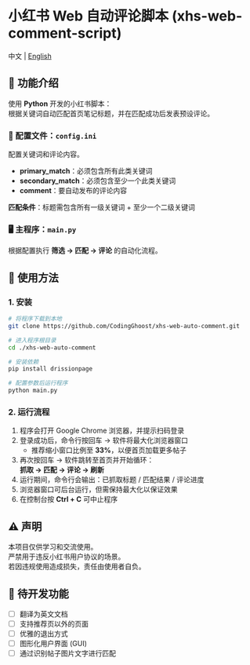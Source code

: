 # 小红书 Web 自动评论脚本 (xhs-web-comment-script)  
中文 | [English](./README_EN.md)

## 📌 功能介绍
使用 **Python** 开发的小红书脚本：  
根据关键词自动匹配首页笔记标题，并在匹配成功后发表预设评论。  

### 🔧 配置文件：`config.ini`
配置关键词和评论内容。  

- **primary_match**：必须包含所有此类关键词  
- **secondary_match**：必须包含至少一个此类关键词  
- **comment**：要自动发布的评论内容  

**匹配条件**：标题需包含所有一级关键词 + 至少一个二级关键词  

### 🖥️ 主程序：`main.py`
根据配置执行 **筛选 → 匹配 → 评论** 的自动化流程。  


## 🚀 使用方法

### 1. 安装

```bash
# 将程序下载到本地
git clone https://github.com/CodingGhoost/xhs-web-auto-comment.git

# 进入程序根目录
cd ./xhs-web-auto-comment

# 安装依赖
pip install drissionpage

# 配置参数后运行程序
python main.py

```
### 2. 运行流程
1. 程序会打开 Google Chrome 浏览器，并提示扫码登录  
2. 登录成功后，命令行按回车 → 软件将最大化浏览器窗口  
   - 推荐缩小窗口比例至 **33%**，以便首页加载更多帖子  
3. 再次按回车 → 软件跳转至首页并开始循环：  
   **抓取 → 匹配 → 评论 → 刷新**  
4. 运行期间，命令行会输出：已抓取标题 / 匹配结果 / 评论进度  
5. 浏览器窗口可后台运行，但需保持最大化以保证效果  
6. 在控制台按 **Ctrl + C** 可中止程序  


## ⚠️ 声明
本项目仅供学习和交流使用。  
严禁用于违反小红书用户协议的场景。  
若因违规使用造成损失，责任由使用者自负。  


## 📌 待开发功能
- [ ] 翻译为英文文档  
- [ ] 支持推荐页以外的页面  
- [ ] 优雅的退出方式  
- [ ] 图形化用户界面 (GUI)  
- [ ] 通过识别帖子图片文字进行匹配  
